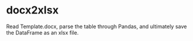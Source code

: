 # docx2xlsx
Read Template.docx, parse the table through Pandas, and ultimately save the DataFrame as an xlsx file.
